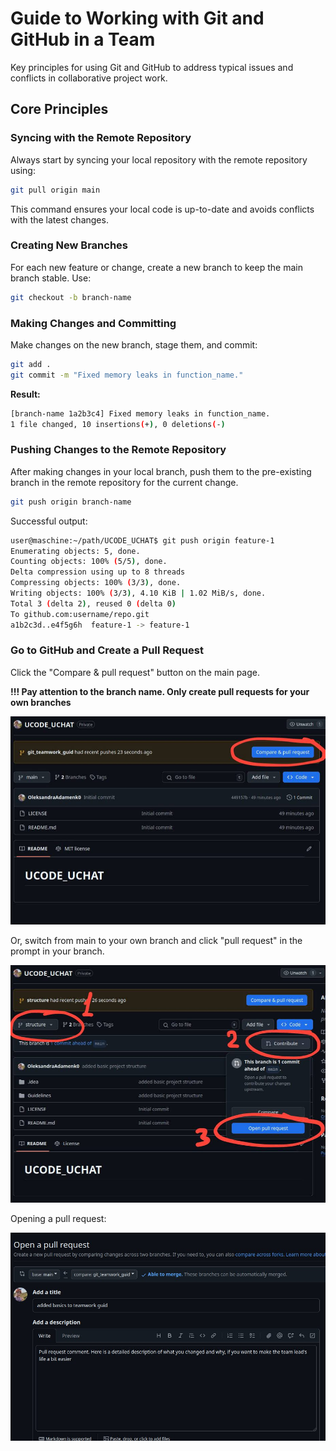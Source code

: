 # Guide to Working with Git and GitHub in a Team

Key principles for using Git and GitHub to address typical issues
and conflicts in collaborative project work.

## Core Principles 

### Syncing with the Remote Repository
Always start by syncing your local repository with the remote repository using:

```bash
git pull origin main
```

This command ensures your local code is up-to-date and avoids conflicts
with the latest changes.

### Creating New Branches

For each new feature or change, create a new branch
to keep the main branch stable. Use:

```bash
git checkout -b branch-name
```
### Making Changes and Committing

Make changes on the new branch, stage them, and commit:

```bash
git add .
git commit -m "Fixed memory leaks in function_name."
```

**Result:**

```bash
[branch-name 1a2b3c4] Fixed memory leaks in function_name.
1 file changed, 10 insertions(+), 0 deletions(-)
```

### Pushing Changes to the Remote Repository

After making changes in your local branch, push them to the pre-existing branch
in the remote repository for the current change.

```bash
git push origin branch-name
```

Successful output:

```bash
user@maschine:~/path/UCODE_UCHAT$ git push origin feature-1
Enumerating objects: 5, done.
Counting objects: 100% (5/5), done.
Delta compression using up to 8 threads
Compressing objects: 100% (3/3), done.
Writing objects: 100% (3/3), 4.10 KiB | 1.02 MiB/s, done.
Total 3 (delta 2), reused 0 (delta 0)
To github.com:username/repo.git
a1b2c3d..e4f5g6h  feature-1 -> feature-1
```

### Go to GitHub and Create a Pull Request

Click the "Compare & pull request" button on the main page.

**!!! Pay attention to the branch name. Only create pull requests for your own branches**

![Screenshot showing button location](Assets/main_page_pull_request_btn.jpg)

Or, switch from main to your own branch and click "pull request"
in the prompt in your branch.

![Screenshot showing button location](Assets/pull_request_btn.jpg)

Opening a pull request:

![Screenshot of pullrequest menu](Assets/pull_request_comment.jpg)
